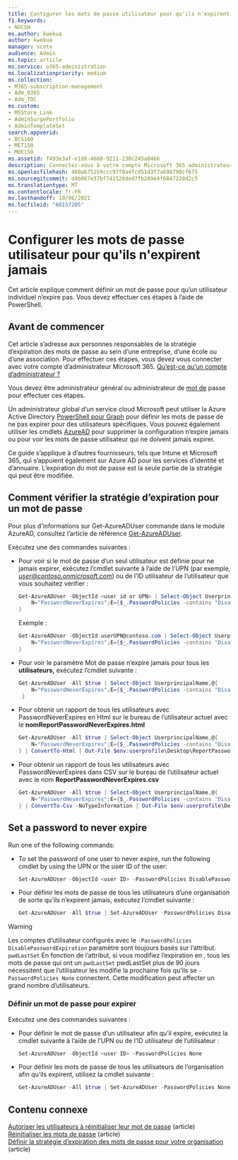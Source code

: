 ```yaml
---
title: Configurer les mots de passe utilisateur pour qu'ils n'expirent jamais
f1.keywords:
- NOCSH
ms.author: kwekua
author: kwekua
manager: scotv
audience: Admin
ms.topic: article
ms.service: o365-administration
ms.localizationpriority: medium
ms.collection:
- M365-subscription-management
- Adm_O365
- Adm_TOC
ms.custom:
- MSStore_Link
- AdminSurgePortfolio
- AdminTemplateSet
search.appverid:
- BCS160
- MET150
- MOE150
ms.assetid: f493e3af-e1d8-4668-9211-230c245a0466
description: Connectez-vous à votre compte Microsoft 365 administrateur pour définir certains mots de passe utilisateur individuels de sorte qu’ils n’expirent jamais à l’aide Windows PowerShell.
ms.openlocfilehash: 480ab751b9ccc97f0a4fcd51d3f7a698790cf675
ms.sourcegitcommit: d4b867e37bf741528ded7fb289e4f6847228d2c5
ms.translationtype: MT
ms.contentlocale: fr-FR
ms.lasthandoff: 10/06/2021
ms.locfileid: "60157205"
---
```

# <a name="set-an-individual-users-password-to-never-expire"></a>Configurer les mots de passe utilisateur pour qu'ils n'expirent jamais

Cet article explique comment définir un mot de passe pour qu’un utilisateur individuel n’expire pas. Vous devez effectuer ces étapes à l’aide de PowerShell.

## <a name="before-you-begin"></a>Avant de commencer

Cet article s’adresse aux personnes responsables de la stratégie d’expiration des mots de passe au sein d’une entreprise, d’une école ou d’une association. Pour effectuer ces étapes, vous devez vous connecter avec votre compte d’administrateur Microsoft 365. [Qu’est-ce qu’un compte d’administrateur ?](../../business-video/admin-center-overview.md)

Vous devez être administrateur général ou administrateur de [mot de](about-admin-roles.md) passe pour effectuer ces étapes.

Un administrateur global d’un service cloud Microsoft peut utiliser la Azure Active Directory [PowerShell pour Graph](/powershell/azure/active-directory/install-adv2) pour définir les mots de passe de ne pas expirer pour des utilisateurs spécifiques. Vous pouvez également utiliser les cmdlets [AzureAD](/powershell/module/Azuread) pour supprimer la configuration n’expire jamais ou pour voir les mots de passe utilisateur qui ne doivent jamais expirer.

Ce guide s’applique à d’autres fournisseurs, tels que Intune et Microsoft 365, qui s’appuient également sur Azure AD pour les services d’identité et d’annuaire. L’expiration du mot de passe est la seule partie de la stratégie qui peut être modifiée.


## <a name="how-to-check-the-expiration-policy-for-a-password"></a>Comment vérifier la stratégie d’expiration pour un mot de passe

Pour plus d’informations sur Get-AzureADUser commande dans le module AzureAD, consultez l’article de référence [Get-AzureADUser](/powershell/module/Azuread/Get-AzureADUser).

Exécutez une des commandes suivantes :

- Pour voir si le mot de passe d’un seul utilisateur est définie pour ne jamais expirer, exécutez l’cmdlet suivante à l’aide de l’UPN (par exemple, *user@contoso.onmicrosoft.com*) ou de l’ID utilisateur de l’utilisateur que vous souhaitez vérifier :

    ```powershell
    Get-AzureADUser -ObjectId <user id or UPN> | Select-Object UserprincipalName,@{
        N="PasswordNeverExpires";E={$_.PasswordPolicies -contains "DisablePasswordExpiration"}
    }
    ```

    Exemple :

    ```powershell
    Get-AzureADUser -ObjectId userUPN@contoso.com | Select-Object UserprincipalName,@{
        N="PasswordNeverExpires";E={$_.PasswordPolicies -contains "DisablePasswordExpiration"}
    }
    ```

- Pour voir le paramètre Mot de passe n’expire jamais pour tous les **utilisateurs,** exécutez l’cmdlet suivante :

    ```powershell
    Get-AzureADUser -All $true | Select-Object UserprincipalName,@{
        N="PasswordNeverExpires";E={$_.PasswordPolicies -contains "DisablePasswordExpiration"}
     }
    ```

- Pour obtenir un rapport de tous les utilisateurs avec PasswordNeverExpires en Html sur le bureau de l’utilisateur actuel avec le  **nomReportPasswordNeverExpires.html**

    ```powershell
    Get-AzureADUser -All $true | Select-Object UserprincipalName,@{
        N="PasswordNeverExpires";E={$_.PasswordPolicies -contains "DisablePasswordExpiration"}
    } | ConvertTo-Html | Out-File $env:userprofile\Desktop\ReportPasswordNeverExpires.html
    ```

- Pour obtenir un rapport de tous les utilisateurs avec PasswordNeverExpires dans CSV sur le bureau de l’utilisateur actuel avec le nom **ReportPasswordNeverExpires.csv**

    ```powershell
    Get-AzureADUser -All $true | Select-Object UserprincipalName,@{
        N="PasswordNeverExpires";E={$_.PasswordPolicies -contains "DisablePasswordExpiration"}
    } | ConvertTo-Csv -NoTypeInformation | Out-File $env:userprofile\Desktop\ReportPasswordNeverExpires.csv

## Set a password to never expire

Run one of the following commands:

- To set the password of one user to never expire, run the following cmdlet by using the UPN or the user ID of the user:

    ```powershell
    Set-AzureADUser -ObjectId <user ID> -PasswordPolicies DisablePasswordExpiration
    ```

- Pour définir les mots de passe de tous les utilisateurs d’une organisation de sorte qu’ils n’expirent jamais, exécutez l’cmdlet suivante :

    ```powershell
    Get-AzureADUser -All $true | Set-AzureADUser -PasswordPolicies DisablePasswordExpiration
    ```

> [!WARNING]
> Les comptes d’utilisateur configurés avec le `-PasswordPolicies DisablePasswordExpiration` paramètre sont toujours basés sur l’attribut. `pwdLastSet` En fonction de l’attribut, si vous modifiez l’expiration en , tous les mots de passe qui ont un `pwdLastSet` pwdLastSet plus de 90 jours nécessitent que l’utilisateur les modifie la prochaine fois qu’ils se `-PasswordPolicies None` connectent. Cette modification peut affecter un grand nombre d’utilisateurs.

### <a name="set-a-password-to-expire"></a>Définir un mot de passe pour expirer

Exécutez une des commandes suivantes :

- Pour définir le mot de passe d’un utilisateur afin qu’il expire, exécutez la cmdlet suivante à l’aide de l’UPN ou de l’ID utilisateur de l’utilisateur :

    ```powershell
    Set-AzureADUser -ObjectId <user ID> -PasswordPolicies None
    ```

- Pour définir les mots de passe de tous les utilisateurs de l’organisation afin qu’ils expirent, utilisez la cmdlet suivante :

    ```powershell
    Get-AzureADUser -All $true | Set-AzureADUser -PasswordPolicies None
    ```

## <a name="related-content"></a>Contenu connexe

[Autoriser les utilisateurs à réinitialiser leur mot de passe](../add-users/let-users-reset-passwords.md) (article)\
[Réinitialiser les mots de passe](../add-users/reset-passwords.md) (article)\
[Définir la stratégie d’expiration des mots de passe pour votre organisation](../manage/set-password-expiration-policy.md) (article)
